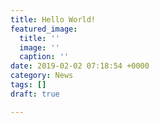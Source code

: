 ```yaml
---
title: Hello World!
featured_image:
  title: ''
  image: ''
  caption: ''
date: 2019-02-02 07:18:54 +0000
category: News
tags: []
draft: true

---
```

